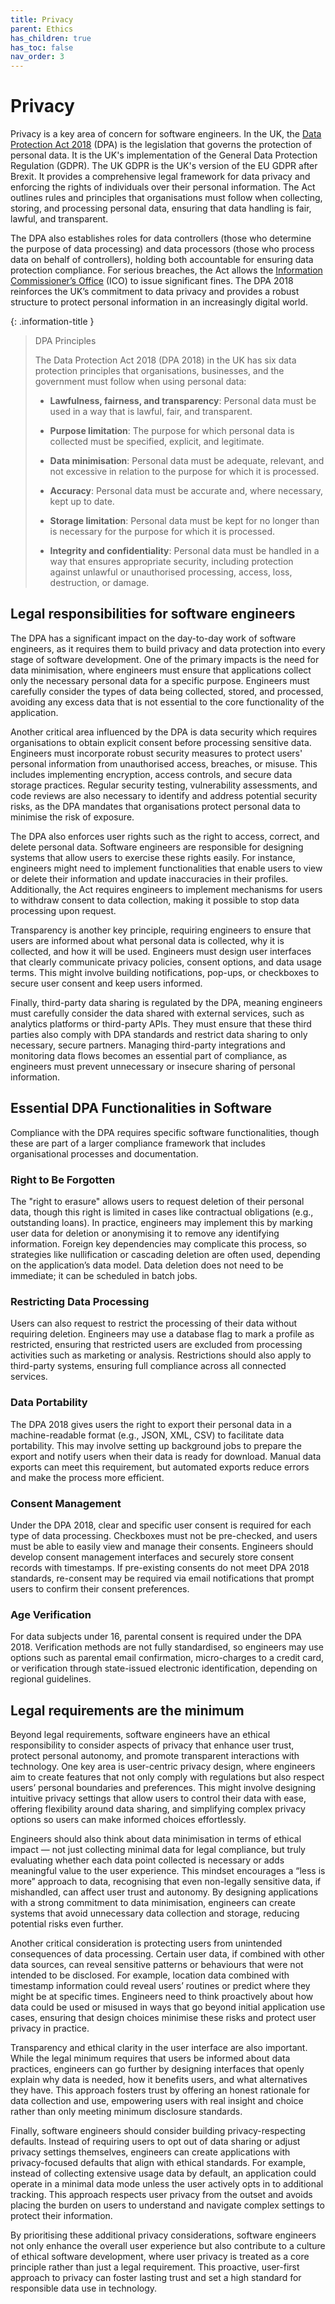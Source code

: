```yaml
---
title: Privacy
parent: Ethics
has_children: true
has_toc: false
nav_order: 3
---
```



# Privacy 

Privacy is a key area of concern for software engineers. In the UK, the 
[Data Protection Act 2018](https://www.gov.uk/data-protection) (DPA) 
is the legislation that governs the protection of personal data. It is the UK's implementation of the 
General Data Protection Regulation (GDPR). The UK GDPR is the UK's version of the EU GDPR after Brexit. 
It provides a comprehensive legal framework for data privacy and enforcing the rights of 
individuals over their personal information. The Act outlines rules and principles that organisations must 
follow when collecting, storing, and processing personal data, ensuring that data handling is fair, lawful, 
and transparent.

The DPA also establishes roles for data controllers (those who determine the purpose of data processing) 
and data processors (those who process data on behalf of controllers), holding both accountable for ensuring 
data protection compliance. For serious breaches, the Act allows the 
[Information Commissioner’s Office](https://ico.org.uk/for-organisations/uk-gdpr-guidance-and-resources/) (ICO) 
to issue significant fines. The DPA 2018 reinforces the UK’s commitment to data privacy and provides a robust 
structure to protect personal information in an increasingly digital world.

{: .information-title }
> <i class="fa-solid fa-circle-info"></i> DPA Principles
>
> The Data Protection Act 2018 (DPA 2018) in the UK has six data protection principles that organisations, 
> businesses, and the government must follow when using personal data: 
> 
> * **Lawfulness, fairness, and transparency**: Personal data must be used in a way that is lawful, fair, 
>   and transparent. 
> 
> * **Purpose limitation**: The purpose for which personal data is collected must be specified, explicit, 
>   and legitimate. 
> 
> * **Data minimisation**: Personal data must be adequate, relevant, and not excessive in relation to the 
>   purpose for which it is processed. 
> 
> * **Accuracy**: Personal data must be accurate and, where necessary, kept up to date. 
> 
> * **Storage limitation**: Personal data must be kept for no longer than is necessary for the purpose 
>   for which it is processed. 
> 
> * **Integrity and confidentiality**: Personal data must be handled in a way that ensures appropriate 
>   security, including protection against unlawful or unauthorised processing, access, loss, destruction, 
>   or damage. 

## Legal responsibilities for software engineers

The DPA has a significant impact on the day-to-day work of software engineers, as it requires them to 
build privacy and data protection into every stage of software development. One of the primary impacts is 
the need for data minimisation, where engineers must ensure that applications collect only the necessary 
personal data for a specific purpose. Engineers must carefully consider the types of data being collected, 
stored, and processed, avoiding any excess data that is not essential to the core functionality of the 
application.

Another critical area influenced by the DPA is data security which requires organisations to obtain 
explicit consent before processing sensitive data. Engineers must incorporate robust 
security measures to protect users' personal information from unauthorised access, breaches, or misuse. 
This includes implementing encryption, access controls, and secure data storage practices. Regular 
security testing, vulnerability assessments, and code reviews are also necessary to identify and address 
potential security risks, as the DPA mandates that organisations protect personal data to minimise the 
risk of exposure.

The DPA also enforces user rights such as the right to access, correct, and delete personal data. 
Software engineers are responsible for designing systems that allow users to exercise these rights easily. 
For instance, engineers might need to implement functionalities that enable users to view or delete their 
information and update inaccuracies in their profiles. Additionally, the Act requires engineers to 
implement mechanisms for users to withdraw consent to data collection, making it possible to stop data 
processing upon request.

Transparency is another key principle, requiring engineers to ensure that users are informed about what 
personal data is collected, why it is collected, and how it will be used. Engineers must design user 
interfaces that clearly communicate privacy policies, consent options, and data usage terms. This might 
involve building notifications, pop-ups, or checkboxes to secure user consent and keep users informed.

Finally, third-party data sharing is regulated by the DPA, meaning engineers must carefully consider the 
data shared with external services, such as analytics platforms or third-party APIs. They must ensure 
that these third parties also comply with DPA standards and restrict data sharing to only necessary, 
secure partners. Managing third-party integrations and monitoring data flows becomes an essential part 
of compliance, as engineers must prevent unnecessary or insecure sharing of personal information.

## Essential DPA Functionalities in Software

Compliance with the DPA requires specific software functionalities, though these are part of a larger 
compliance framework that includes organisational processes and documentation.

### Right to Be Forgotten

The "right to erasure" allows users to request deletion of their personal data, though this right is 
limited in cases like contractual obligations (e.g., outstanding loans). In practice, engineers may 
implement this by marking user data for deletion or anonymising it to remove any identifying information. 
Foreign key dependencies may complicate this process, so strategies like nullification or cascading 
deletion are often used, depending on the application’s data model. Data deletion does not need to be 
immediate; it can be scheduled in batch jobs.

### Restricting Data Processing

Users can also request to restrict the processing of their data without requiring deletion. Engineers 
may use a database flag to mark a profile as restricted, ensuring that restricted users are excluded 
from processing activities such as marketing or analysis. Restrictions should also apply to third-party 
systems, ensuring full compliance across all connected services.

### Data Portability

The DPA 2018 gives users the right to export their personal data in a machine-readable format (e.g., 
JSON, XML, CSV) to facilitate data portability. This may involve setting up background jobs to prepare 
the export and notify users when their data is ready for download. Manual data exports can meet this 
requirement, but automated exports reduce errors and make the process more efficient.

### Consent Management

Under the DPA 2018, clear and specific user consent is required for each type of data processing. 
Checkboxes must not be pre-checked, and users must be able to easily view and manage their consents. 
Engineers should develop consent management interfaces and securely store consent records with timestamps. 
If pre-existing consents do not meet DPA 2018 standards, re-consent may be required via email 
notifications that prompt users to confirm their consent preferences.

### Age Verification

For data subjects under 16, parental consent is required under the DPA 2018. Verification methods are 
not fully standardised, so engineers may use options such as parental email confirmation, micro-charges 
to a credit card, or verification through state-issued electronic identification, depending on regional 
guidelines.

## Legal requirements are the minimum

Beyond legal requirements, software engineers have an ethical responsibility to consider aspects of 
privacy that enhance user trust, protect personal autonomy, and promote transparent interactions with 
technology. One key area is user-centric privacy design, where engineers aim to create features that not 
only comply with regulations but also respect users’ personal boundaries and preferences. This might 
involve designing intuitive privacy settings that allow users to control their data with ease, offering 
flexibility around data sharing, and simplifying complex privacy options so users can make informed 
choices effortlessly.

Engineers should also think about data minimisation in terms of ethical impact — not just collecting 
minimal data for legal compliance, but truly evaluating whether each data point collected is necessary 
or adds meaningful value to the user experience. This mindset encourages a “less is more” approach to 
data, recognising that even non-legally sensitive data, if mishandled, can affect user trust and autonomy. 
By designing applications with a strong commitment to data minimisation, engineers can create systems that 
avoid unnecessary data collection and storage, reducing potential risks even further.

Another critical consideration is protecting users from unintended consequences of data processing. Certain 
user data, if combined with other data sources, can reveal sensitive patterns or behaviours that were not 
intended to be disclosed. For example, location data combined with timestamp information could reveal users’ 
routines or predict where they might be at specific times. Engineers need to think proactively about how 
data could be used or misused in ways that go beyond initial application use cases, ensuring that design 
choices minimise these risks and protect user privacy in practice.

Transparency and ethical clarity in the user interface are also important. While the legal minimum requires 
that users be informed about data practices, engineers can go further by designing interfaces that openly 
explain why data is needed, how it benefits users, and what alternatives they have. This approach fosters 
trust by offering an honest rationale for data collection and use, empowering users with real insight and 
choice rather than only meeting minimum disclosure standards.

Finally, software engineers should consider building privacy-respecting defaults. Instead of requiring 
users to opt out of data sharing or adjust privacy settings themselves, engineers can create applications 
with privacy-focused defaults that align with ethical standards. For example, instead of collecting 
extensive usage data by default, an application could operate in a minimal data mode unless the user 
actively opts in to additional tracking. This approach respects user privacy from the outset and avoids 
placing the burden on users to understand and navigate complex settings to protect their information.

By prioritising these additional privacy considerations, software engineers not only enhance the overall 
user experience but also contribute to a culture of ethical software development, where user privacy is 
treated as a core principle rather than just a legal requirement. This proactive, user-first approach to 
privacy can foster lasting trust and set a high standard for responsible data use in technology.

